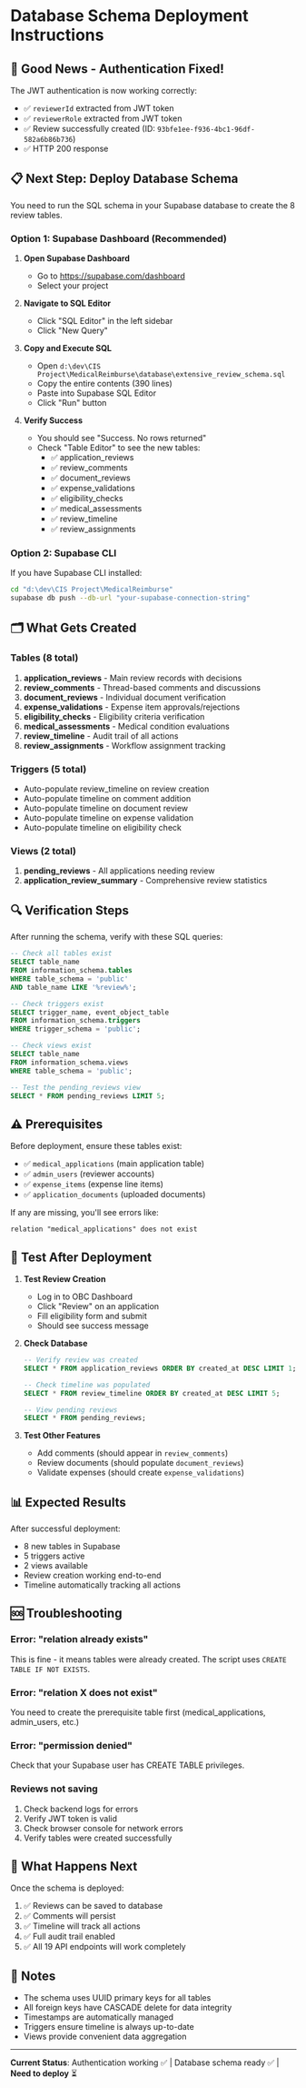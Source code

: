 # Database Schema Deployment Instructions

## 🎉 Good News - Authentication Fixed!

The JWT authentication is now working correctly:

-   ✅ `reviewerId` extracted from JWT token
-   ✅ `reviewerRole` extracted from JWT token
-   ✅ Review successfully created (ID: `93bfe1ee-f936-4bc1-96df-582a6b86b736`)
-   ✅ HTTP 200 response

## 📋 Next Step: Deploy Database Schema

You need to run the SQL schema in your Supabase database to create the 8 review tables.

### Option 1: Supabase Dashboard (Recommended)

1. **Open Supabase Dashboard**

    - Go to https://supabase.com/dashboard
    - Select your project

2. **Navigate to SQL Editor**

    - Click "SQL Editor" in the left sidebar
    - Click "New Query"

3. **Copy and Execute SQL**

    - Open `d:\dev\CIS Project\MedicalReimburse\database\extensive_review_schema.sql`
    - Copy the entire contents (390 lines)
    - Paste into Supabase SQL Editor
    - Click "Run" button

4. **Verify Success**
    - You should see "Success. No rows returned"
    - Check "Table Editor" to see the new tables:
        - ✅ application_reviews
        - ✅ review_comments
        - ✅ document_reviews
        - ✅ expense_validations
        - ✅ eligibility_checks
        - ✅ medical_assessments
        - ✅ review_timeline
        - ✅ review_assignments

### Option 2: Supabase CLI

If you have Supabase CLI installed:

```bash
cd "d:\dev\CIS Project\MedicalReimburse"
supabase db push --db-url "your-supabase-connection-string"
```

## 🗂️ What Gets Created

### Tables (8 total)

1. **application_reviews** - Main review records with decisions
2. **review_comments** - Thread-based comments and discussions
3. **document_reviews** - Individual document verification
4. **expense_validations** - Expense item approvals/rejections
5. **eligibility_checks** - Eligibility criteria verification
6. **medical_assessments** - Medical condition evaluations
7. **review_timeline** - Audit trail of all actions
8. **review_assignments** - Workflow assignment tracking

### Triggers (5 total)

-   Auto-populate review_timeline on review creation
-   Auto-populate timeline on comment addition
-   Auto-populate timeline on document review
-   Auto-populate timeline on expense validation
-   Auto-populate timeline on eligibility check

### Views (2 total)

1. **pending_reviews** - All applications needing review
2. **application_review_summary** - Comprehensive review statistics

## 🔍 Verification Steps

After running the schema, verify with these SQL queries:

```sql
-- Check all tables exist
SELECT table_name
FROM information_schema.tables
WHERE table_schema = 'public'
AND table_name LIKE '%review%';

-- Check triggers exist
SELECT trigger_name, event_object_table
FROM information_schema.triggers
WHERE trigger_schema = 'public';

-- Check views exist
SELECT table_name
FROM information_schema.views
WHERE table_schema = 'public';

-- Test the pending_reviews view
SELECT * FROM pending_reviews LIMIT 5;
```

## ⚠️ Prerequisites

Before deployment, ensure these tables exist:

-   ✅ `medical_applications` (main application table)
-   ✅ `admin_users` (reviewer accounts)
-   ✅ `expense_items` (expense line items)
-   ✅ `application_documents` (uploaded documents)

If any are missing, you'll see errors like:

```
relation "medical_applications" does not exist
```

## 🧪 Test After Deployment

1. **Test Review Creation**

    - Log in to OBC Dashboard
    - Click "Review" on an application
    - Fill eligibility form and submit
    - Should see success message

2. **Check Database**

    ```sql
    -- Verify review was created
    SELECT * FROM application_reviews ORDER BY created_at DESC LIMIT 1;

    -- Check timeline was populated
    SELECT * FROM review_timeline ORDER BY created_at DESC LIMIT 5;

    -- View pending reviews
    SELECT * FROM pending_reviews;
    ```

3. **Test Other Features**
    - Add comments (should appear in `review_comments`)
    - Review documents (should populate `document_reviews`)
    - Validate expenses (should create `expense_validations`)

## 📊 Expected Results

After successful deployment:

-   8 new tables in Supabase
-   5 triggers active
-   2 views available
-   Review creation working end-to-end
-   Timeline automatically tracking all actions

## 🆘 Troubleshooting

### Error: "relation already exists"

This is fine - it means tables were already created. The script uses `CREATE TABLE IF NOT EXISTS`.

### Error: "relation X does not exist"

You need to create the prerequisite table first (medical_applications, admin_users, etc.)

### Error: "permission denied"

Check that your Supabase user has CREATE TABLE privileges.

### Reviews not saving

1. Check backend logs for errors
2. Verify JWT token is valid
3. Check browser console for network errors
4. Verify tables were created successfully

## 🎯 What Happens Next

Once the schema is deployed:

1. ✅ Reviews can be saved to database
2. ✅ Comments will persist
3. ✅ Timeline will track all actions
4. ✅ Full audit trail enabled
5. ✅ All 19 API endpoints will work completely

## 📝 Notes

-   The schema uses UUID primary keys for all tables
-   All foreign keys have CASCADE delete for data integrity
-   Timestamps are automatically managed
-   Triggers ensure timeline is always up-to-date
-   Views provide convenient data aggregation

---

**Current Status**: Authentication working ✅ | Database schema ready ✅ | **Need to deploy** ⏳

